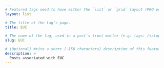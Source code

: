 ```yaml
---
# Featured tags need to have either the `list` or `grid` layout (PRO only).
layout: list

# The title of the tag's page.
title: EUC

# The name of the tag, used in a post's front matter (e.g. tags: [<slug>]).
slug: EUC

# (Optional) Write a short (~150 characters) description of this featured tag.
description: >
  Posts associated with EUC
---
```

